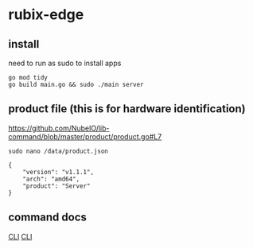 # rubix-edge

## install

need to run as sudo to install apps

```
go mod tidy
go build main.go && sudo ./main server
```

## product file (this is for hardware identification)

https://github.com/NubeIO/lib-command/blob/master/product/product.go#L7

`sudo nano /data/product.json`



```
{
    "version": "v1.1.1",
    "arch": "amd64",
    "product": "Server"
}
```

## command docs

[CLI](docs/api.md)
[CLI](docs/cli.md)
